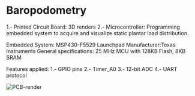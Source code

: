 # Baropodometry
  1.- Printed Circuit Board: 3D renders
  2.- Microcontroller: Programming embedded system to acquire and visualize static plantar load distribution.

Embedded System: MSP430-F5529 Launchpad
Manufacturer:Texas Instruments 
General specifications: 25 MHz MCU with 128KB Flash, 8KB SRAM

Features applied: 
  1.- GPIO pins
  2.- Timer_A0
  3.- 12-bit ADC
  4.- UART protocol


![PCB-render](https://user-images.githubusercontent.com/94022881/192397863-8e08679f-2bf0-4a70-a87b-30799453ab06.png)
